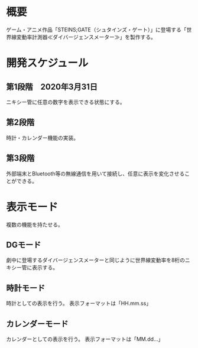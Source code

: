 # 概要
ゲーム・アニメ作品「STEINS;GATE（シュタインズ・ゲート）」に登場する「世界線変動率計測器≪ダイバージェンスメーター≫」を製作する。

# 開発スケジュール
## 第1段階　2020年3月31日
ニキシー管に任意の数字を表示できる状態にする。

## 第2段階
時計・カレンダー機能の実装。

## 第3段階
外部端末とBluetooth等の無線通信を用いて接続し、任意に表示を変化させることができる。

# 表示モード
複数の機能を持たせる。
## DGモード
劇中に登場するダイバージェンスメーターと同じように世界線変動率を8桁のニキシー管に表示する。
## 時計モード
時計としての表示を行う。
表示フォーマットは「HH.mm.ss」
## カレンダーモード
カレンダーとしての表示を行う。
表示フォーマットは「MM.dd...」
